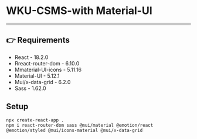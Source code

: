# WKU-CSMS-with Material-UI

---

## 👉 Requirements

- React - 18.2.0
- Rreact-router-dom - 6.10.0
- Mmaterial-UI-icons - 5.11.16
- Material-UI - 5.12.1
- Mui/x-data-grid - 6.2.0
- Sass - 1.62.0
   

## Setup

```
npx create-react-app .
npm i react-router-dom sass @mui/material @emotion/react @emotion/styled @mui/icons-material @mui/x-data-grid
```
